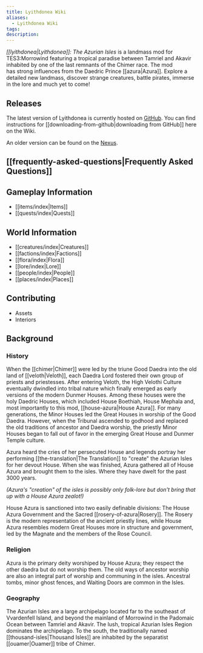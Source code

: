 ```yaml
---
title: Lyithdonea Wiki
aliases:
  - Lyithdonea Wiki
tags: 
description:
---
```

*[[lyithdonea|Lyithdonea]]: The Azurian Isles* is a landmass mod for TES3:Morrowind featuring a tropical paradise between Tamriel and Akavir inhabited by one of the last remnants of the Chimer race. The mod has strong influences from the Daedric Prince [[azura|Azura]]. Explore a detailed new landmass, discover strange creatures, battle pirates, immerse in the lore and much yet to come!
## Releases
The latest version of Lyithdonea is currently hosted on [GitHub](https://github.com/Lyithdonea/Data). You can find instructions for [[downloading-from-github|downloading from GitHub]] here on the Wiki.

An older version can be found on the [Nexus](https://www.nexusmods.com/morrowind/mods/43749).
## [[frequently-asked-questions|Frequently Asked Questions]]

## Gameplay Information
* [[items/index|Items]]
* [[quests/index|Quests]]
## World Information
* [[creatures/index|Creatures]]
* [[factions/index|Factions]]
* [[flora/index|Flora]]
* [[lore/index|Lore]]
* [[people/index|People]]
* [[places/index|Places]]
## Contributing
* Assets
* Interiors
## Background
### History
When the [[chimer|Chimer]] were led by the triune Good Daedra into the old land of [[veloth|Veloth]], each Daedra Lord fostered their own group of priests and priestesses. After entering Veloth, the High Velothi Culture eventually dwindled into tribal nature which finally emerged as early versions of the modern Dunmer Houses. Among these houses were the holy Daedric Houses, which included House Boethiah, House Mephala and, most importantly to this mod, [[house-azura|House Azura]]. For many generations, the Minor Houses led the Great Houses in worship of the Good Daedra. However, when the Tribunal ascended to godhood and replaced the old traditions of ancestor and Daedra worship, the priestly Minor Houses began to fall out of favor in the emerging Great House and Dunmer Temple culture.  
  
Azura heard the cries of her persecuted House and legends portray her performing [[the-translation|The Translation]] to "create" the Azurian Isles for her devout House. When she was finished, Azura gathered all of House Azura and brought them to the isles. Where they have dwelt for the past 3000 years.

*(Azura's "creation" of the isles is possibly only folk-lore but don't bring that up with a House Azura zealot!)*
  
House Azura is sanctioned into two easily definable divisions: The House Azura Government and the Sacred [[rosery-of-azura|Rosery]]. The Rosery is the modern representation of the ancient priestly lines, while House Azura resembles modern Great Houses more in structure and government, led by the Magnate and the members of the Rose Council.
### Religion
Azura is the primary deity worshiped by House Azura; they respect the other daedra but do not worship them. The old ways of ancestor worship are also an integral part of worship and communing in the isles. Ancestral tombs, minor ghost fences, and Waiting Doors are common in the Isles.
### Geography
The Azurian Isles are a large archipelago located far to the southeast of Vvardenfell Island, and beyond the mainland of Morrowind in the Padomaic Ocean between Tamriel and Akavir. The lush, tropical Azurian Isles Region dominates the archipelago. To the south, the traditionally named [[thousand-isles|Thousand Isles]] are inhabited by the separatist [[ouamer|Ouamer]] tribe of Chimer.